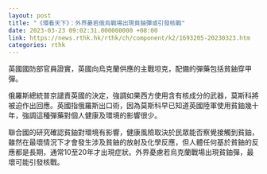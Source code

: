 ```yaml
---
layout: post
title: "《環看天下》：外界憂若俄烏戰場出現貧鈾彈或引發核戰"
date: 2023-03-23 09:02:31.000000000 +08:00
link: https://news.rthk.hk/rthk/ch/component/k2/1693205-20230323.htm
categories: rthk
---
```


英國國防部官員證實，英國向烏克蘭供應的主戰坦克，配備的彈藥包括貧鈾穿甲彈。

俄羅斯總統普京譴責英國的決定，強調如果西方使用含有核成分的武器，莫斯科將被迫作出回應。英國指俄羅斯出口術，因為莫斯科早已知道英國陸軍使用貧鈾幾十年，強調這種彈藥對個人健康及環境的影響很少。

聯合國的研究確認貧鈾對環境有影響，健康風險取決於民眾能否察覺接觸到貧鈾，雖然在最壞情況下才會發生涉及貧鈾的放射及化學反應，但人體任何基於貧鈾的反應都是長期，通常10至20年才出現症狀。外界憂慮若烏克蘭戰場出現貧鈾彈，最壞可能引發核戰。

